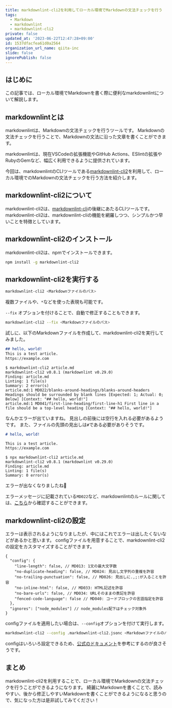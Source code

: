 ```yaml
---
title: markdownlint-cli2を利用してローカル環境でMarkdownの文法チェックを行う
tags:
  - Markdown
  - markdownlint
  - markdownlint-cli2
private: false
updated_at: '2023-06-22T12:47:28+09:00'
id: 1537dfacfea61d0a2564
organization_url_name: qiita-inc
slide: false
ignorePublish: false
---
```

## はじめに

この記事では、ローカル環境でMarkdownを書く際に便利なmarkdownlintについて解説します。

## markdownlintとは

markdownlintは、Markdownの文法チェックを行うツールです。
Markdownの文法チェックを行うことで、Markdownの文法に沿った文章を書くことができます。

markdownlintは、現在VSCodeの拡張機能やGitHub Actions、ESlintの拡張やRubyのGemなど、幅広く利用できるように提供されています。

今回は、markdownlintのCLIツールである[markdownlint-cli2](https://github.com/DavidAnson/markdownlint-cli2)を利用して、ローカル環境でのMarkdownの文法チェックを行う方法を紹介します。

## markdownlint-cli2について

markdownlint-cli2は、[markdownlint-cli](markdownlint-cli)の後継にあたるCLIツールです。
markdownlint-cli2は、markdownlint-cliの機能を網羅しつつ、シンプルかつ早いことを特徴としています。

## markdownlint-cli2のインストール

markdownlint-cli2は、npmでインストールできます。

```bash
npm install -g markdownlint-cli2
```

## markdownlint-cli2を実行する

```bash
markdownlint-cli2 <Markdownファイルのパス>
```

複数ファイルや、`*`などを使った表現も可能です。

`--fix` オプションを付けることで、自動で修正することもできます。

```bash
markdownlint-cli2 --fix <Markdownファイルのパス>
```

試しに、以下のMarkdownファイルを作成して、markdownlint-cli2を実行してみました。

```markdown:article.md
## hello, world!
This is a test article.
https://example.com
```

```console
$ markdownlint-cli2 article.md
markdownlint-cli2 v0.8.1 (markdownlint v0.29.0)
Finding: article.md
Linting: 1 file(s)
Summary: 2 error(s)
article.md:1 MD022/blanks-around-headings/blanks-around-headers Headings should be surrounded by blank lines [Expected: 1; Actual: 0; Below] [Context: "## hello, world!"]
article.md:1 MD041/first-line-heading/first-line-h1 First line in a file should be a top-level heading [Context: "## hello, world!"]
```

なんかエラーが出ていますね。
見出しの前後には空行を入れる必要があるようです。
また、ファイルの先頭の見出しは`#`である必要がありそうです。

```markdown:article.md
# hello, world!

This is a test article.
https://example.com
```

```console
$ npx markdownlint-cli2 article.md
markdownlint-cli2 v0.8.1 (markdownlint v0.29.0)
Finding: article.md
Linting: 1 file(s)
Summary: 0 error(s)
```

エラーが出なくなりましたね:tada:

エラーメッセージに記載されている`MD022`など、markdownlintのルールに関しては、[こちら](https://github.com/DavidAnson/markdownlint/blob/main/doc/Rules.md)から確認することができます。

## markdownlint-cli2の設定

エラーは表示されるようになりましたが、中にはこれでエラーは出したくないなどがあるかと思います。
configファイルを用意することで、markdownlint-cli2の設定をカスタマイズすることができます。

```jsonc:.markdownlint-cli2.jsonc
{
  "config": {
    "line-length": false, // MD013: 1文の最大文字数
    "no-duplicate-heading": false, // MD024: 見出し文字列の重複を許容
    "no-trailing-punctuation": false, // MD026: 見出しに.,;:が入ることを許容
    "no-inline-html": false, // MD033: HTML記述を許容
    "no-bare-urls": false, // MD034: URLそのままの表記を許容
    "fenced-code-language": false // MD040: コードブロックの言語指定を許容
  },
  "ignores": ["node_modules"] // node_modules配下はチェック対象外
}
```

configファイルを適用したい場合は、`--config`オプションを付けて実行します。

```bash
markdownlint-cli2 --config .markdownlint-cli2.jsonc <Markdownファイルのパス>
```

configはいろいろ設定できるため、[公式のドキュメント](https://github.com/DavidAnson/markdownlint-cli2#markdownlint-cli2jsonc)を参考にするのが良さそうです。

## まとめ

markdownlint-cli2を利用することで、ローカル環境でMarkdownの文法チェックを行うことができるようになります。
綺麗にMarkdownを書くことで、読みやすい、後から修正しやすいMarkdownを書くことができるようになると思うので、気になった方は是非試してみてください！
